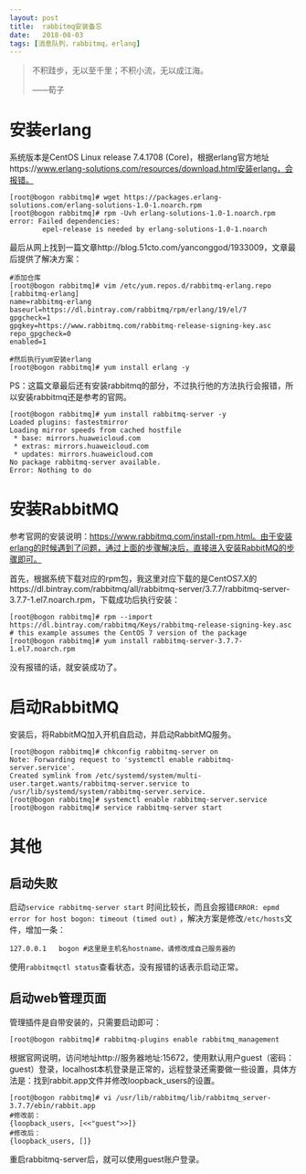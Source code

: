 ```yaml
---
layout: post
title:  rabbitmq安装备忘
date:   2018-08-03
tags: [消息队列，rabbitmq，erlang]
---
```


>   不积跬步，无以至千里；不积小流，无以成江海。
>
>   ——荀子

# 安装erlang

系统版本是CentOS Linux release 7.4.1708 (Core)，根据erlang官方地址https://www.erlang-solutions.com/resources/download.html安装erlang，会报错。

```shell
[root@bogon rabbitmq]# wget https://packages.erlang-solutions.com/erlang-solutions-1.0-1.noarch.rpm
[root@bogon rabbitmq]# rpm -Uvh erlang-solutions-1.0-1.noarch.rpm
error: Failed dependencies:
        epel-release is needed by erlang-solutions-1.0-1.noarch
```

最后从网上找到一篇文章http://blog.51cto.com/yanconggod/1933009，文章最后提供了解决方案：

```shell
#添加仓库
[root@bogon rabbitmq]# vim /etc/yum.repos.d/rabbitmq-erlang.repo
[rabbitmq-erlang]
name=rabbitmq-erlang
baseurl=https://dl.bintray.com/rabbitmq/rpm/erlang/19/el/7
gpgcheck=1
gpgkey=https://www.rabbitmq.com/rabbitmq-release-signing-key.asc
repo_gpgcheck=0
enabled=1

#然后执行yum安装erlang
[root@bogon rabbitmq]# yum install erlang -y
```

PS：这篇文章最后还有安装rabbitmq的部分，不过执行他的方法执行会报错，所以安装rabbitmq还是参考的官网。

``` shell
[root@bogon rabbitmq]# yum install rabbitmq-server -y
Loaded plugins: fastestmirror
Loading mirror speeds from cached hostfile
 * base: mirrors.huaweicloud.com
 * extras: mirrors.huaweicloud.com
 * updates: mirrors.huaweicloud.com
No package rabbitmq-server available.
Error: Nothing to do
```

# 安装RabbitMQ

参考官网的安装说明：https://www.rabbitmq.com/install-rpm.html。由于安装erlang的时候遇到了问题，通过上面的步骤解决后，直接进入安装RabbitMQ的步骤即可。

首先，根据系统下载对应的rpm包，我这里对应下载的是CentOS7.X的https://dl.bintray.com/rabbitmq/all/rabbitmq-server/3.7.7/rabbitmq-server-3.7.7-1.el7.noarch.rpm，下载成功后执行安装：

```shell
[root@bogon rabbitmq]# rpm --import https://dl.bintray.com/rabbitmq/Keys/rabbitmq-release-signing-key.asc
# this example assumes the CentOS 7 version of the package
[root@bogon rabbitmq]# yum install rabbitmq-server-3.7.7-1.el7.noarch.rpm
```

没有报错的话，就安装成功了。

# 启动RabbitMQ

安装后，将RabbitMQ加入开机自启动，并启动RabbitMQ服务。

```shell
[root@bogon rabbitmq]# chkconfig rabbitmq-server on
Note: Forwarding request to 'systemctl enable rabbitmq-server.service'.
Created symlink from /etc/systemd/system/multi-user.target.wants/rabbitmq-server.service to /usr/lib/systemd/system/rabbitmq-server.service.
[root@bogon rabbitmq]# systemctl enable rabbitmq-server.service
[root@bogon rabbitmq]# service rabbitmq-server start
```

# 其他

## 启动失败

启动`service rabbitmq-server start` 时间比较长，而且会报错`ERROR: epmd error for host bogon: timeout (timed out)` ，解决方案是修改`/etc/hosts`文件，增加一条：

```shell
127.0.0.1	bogon #这里是主机名hostname，请修改成自己服务器的
```

使用`rabbitmqctl status`查看状态，没有报错的话表示启动正常。

## 启动web管理页面

管理插件是自带安装的，只需要启动即可：

```shell
[root@bogon rabbitmq]# rabbitmq-plugins enable rabbitmq_management
```

根据官网说明，访问地址http://服务器地址:15672，使用默认用户guest（密码：guest）登录，localhost本机登录是正常的，远程登录还需要做一些设置，具体方法是：找到rabbit.app文件并修改loopback_users的设置。

```shell
[root@bogon rabbitmq]# vi /usr/lib/rabbitmq/lib/rabbitmq_server-3.7.7/ebin/rabbit.app
#修改前：
{loopback_users, [<<"guest">>]}
#修改后：
{loopback_users, []}
```

重启rabbitmq-server后，就可以使用guest账户登录。